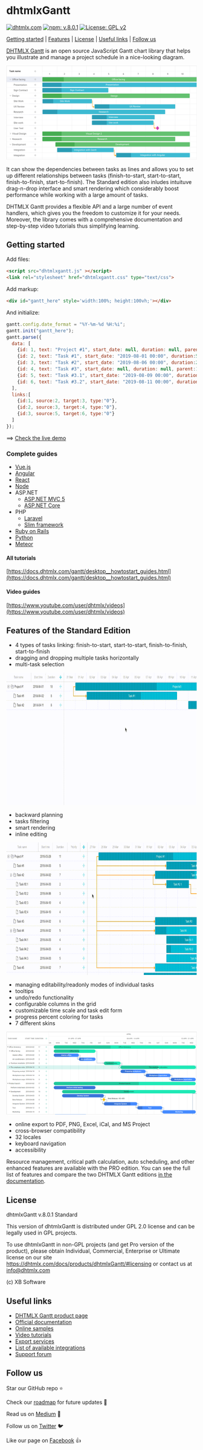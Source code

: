 # dhtmlxGantt #

[![dhtmlx.com](https://img.shields.io/badge/made%20by-DHTMLX-blue)](https://dhtmlx.com/)
[![npm: v.8.0.1](https://img.shields.io/badge/npm-v.8.0.1-blue.svg)](https://www.npmjs.com/package/dhtmlx-gantt)
[![License: GPL v2](https://img.shields.io/badge/license-GPL%20v2-blue.svg)](https://www.gnu.org/licenses/old-licenses/gpl-2.0.html)

[Getting started](#getting-started) | [Features](#features) | [License](#license) | [Useful links](#links) | [Follow us](#followus)

[DHTMLX Gantt](https://dhtmlx.com/docs/products/dhtmlxGantt) is an open source JavaScript Gantt chart library that helps you illustrate and manage a project schedule in a nice-looking diagram.

<a href="https://dhtmlx.com/docs/products/dhtmlxGantt/">
        <img src="https://github.com/plazarev/media/blob/master/opensource-gantt-javascript.png">
</a>

It can show the dependencies between tasks as lines and allows you to set up different relationships between tasks (finish-to-start, start-to-start, finish-to-finish, start-to-finish). The Standard edition also inludes intuituve drag-n-drop interface and smart rendering which considerably boost performance while working with a large amount of tasks.

DHTMLX Gantt provides a flexible API and a large number of event handlers, which gives you the freedom to customize it for your needs. Moreover, the library comes with a comprehensive documentation and step-by-step video tutorials thus simplifying learning. 

<a name="getting-started"></a>
## Getting started ##

Add files:

~~~html
<script src="dhtmlxgantt.js" ></script>
<link rel="stylesheet" href="dhtmlxgantt.css" type="text/css">
~~~

Add markup:

~~~html
<div id="gantt_here" style='width:100%; height:100vh;'></div>
~~~

And initialize:

~~~js
gantt.config.date_format = "%Y-%m-%d %H:%i";
gantt.init("gantt_here");
gantt.parse({
  data: [
    {id: 1, text: "Project #1", start_date: null, duration: null, parent:0, progress: 0, open: true},
    {id: 2, text: "Task #1", start_date: "2019-08-01 00:00", duration:5, parent:1, progress: 1},
    {id: 3, text: "Task #2", start_date: "2019-08-06 00:00", duration:2, parent:1, progress: 0.5},
    {id: 4, text: "Task #3", start_date: null, duration: null, parent:1, progress: 0.8, open: true},
    {id: 5, text: "Task #3.1", start_date: "2019-08-09 00:00", duration:2, parent:4, progress: 0.2},
    {id: 6, text: "Task #3.2", start_date: "2019-08-11 00:00", duration:1, parent:4, progress: 0}
  ],
  links:[
    {id:1, source:2, target:3, type:"0"},
    {id:2, source:3, target:4, type:"0"},
    {id:3, source:5, target:6, type:"0"}
  ]
});
~~~

==> [Check the live demo](https://snippet.dhtmlx.com/a69d7378a)

### Complete guides ###

- [Vue.js](https://dhtmlx.com/blog/use-dhtmlxgantt-vue-js-framework-demo/)
- [Angular](https://dhtmlx.com/blog/dhtmlx-gantt-chart-usage-angularjs-2-framework/)
- [React](https://dhtmlx.com/blog/create-react-gantt-chart-component-dhtmlxgantt/)
- [Node](https://docs.dhtmlx.com/gantt/desktop__howtostart_nodejs.html)
- ASP.NET
  - [ASP.NET MVC 5](https://docs.dhtmlx.com/gantt/desktop__howtostart_dotnet.html)
  - [ASP.NET Core](https://docs.dhtmlx.com/gantt/desktop__howtostart_dotnet_core.html)
- PHP
  - [Laravel](https://docs.dhtmlx.com/gantt/desktop__howtostart_php_laravel.html)
  - [Slim framework](https://docs.dhtmlx.com/gantt/desktop__howtostart_php_laravel.html)
- [Ruby on Rails](https://docs.dhtmlx.com/gantt/desktop__howtostart_ruby.html)
- [Python](https://docs.dhtmlx.com/gantt/desktop__howtostart_python.html)
- [Meteor](https://dhtmlx.com/blog/using-dhtmlx-gantt-chart-meteorjs-framework/)

#### All tutorials ####

[https://docs.dhtmlx.com/gantt/desktop__howtostart_guides.html](https://docs.dhtmlx.com/gantt/desktop__howtostart_guides.html)

#### Video guides ####

[https://www.youtube.com/user/dhtmlx/videos](https://www.youtube.com/user/dhtmlx/videos)

<a name="features"></a>
## Features of the Standard Edition ##

- 4 types of tasks linking: finish-to-start, start-to-start, finish-to-finish, start-to-finish
- dragging and dropping multiple tasks horizontally
- multi-task selection

<img src="https://github.com/plazarev/media/blob/master/drag-and-drop.gif" alt= "multitask-drag-n-drop" height="350">

- backward planning
- tasks filtering
- smart rendering
- inline editing

<img src="https://github.com/plazarev/media/blob/master/inline-editing.gif" alt= "inline-editing" height="350">

- managing editability/readonly modes of individual tasks
- tooltips
- undo/redo functionality
- configurable columns in the grid
- customizable time scale and task edit form
- progress percent coloring for tasks
- 7 different skins

![gantt-material](https://github.com/plazarev/media/blob/master/gantt-chart-material.png)

- online export to PDF, PNG, Excel, iCal, and MS Project
- cross-browser compatibility
- 32 locales
- keyboard navigation
- accessibility

Resource management, critical path calculation, auto scheduling, and other enhanced features are available with the PRO edition. You can see the full list of features and compare the two DHTMLX Gantt editions [in the documentation](https://docs.dhtmlx.com/gantt/desktop__editions_comparison.html).

<a name="license"></a>
## License ##

dhtmlxGantt v.8.0.1 Standard

This version of dhtmlxGantt is distributed under GPL 2.0 license and can be legally used in GPL projects.

To use dhtmlxGantt in non-GPL projects (and get Pro version of the product), please obtain Individual, Commercial, Enterprise or Ultimate license on our site https://dhtmlx.com/docs/products/dhtmlxGantt/#licensing or contact us at info@dhtmlx.com

(c) XB Software


<a name="links"></a>
## Useful links

- [DHTMLX Gantt product page](https://dhtmlx.com/docs/products/dhtmlxGantt/)
- [Official documentation](https://docs.dhtmlx.com/gantt/)
- [Online samples](https://docs.dhtmlx.com/gantt/samples/)
- [Video tutorials](https://www.youtube.com/watch?v=cCvULTQxPfg&list=PLKS_XdyIGP4MEW6yvvQUZT8vJKHVOq2S0)
- [Export services](https://dhtmlx.com/docs/products/dhtmlxGantt/export.shtml)
- [List of available integrations](https://dhtmlx.com/docs/products/integrations/)
- [Support forum](https://forum.dhtmlx.com/c/gantt)

<a name="followus"></a>
## Follow us ##

Star our GitHub repo :star:

Check our [roadmap](https://trello.com/b/fhOySHPj/gantt-roadmap) for future updates :wrench:

Read us on [Medium](https://medium.com/@dhtmlx) :newspaper:

Follow us on [Twitter](https://twitter.com/dhtmlx) :bird:

Like our page on [Facebook](https://www.facebook.com/dhtmlx/) :thumbsup:
